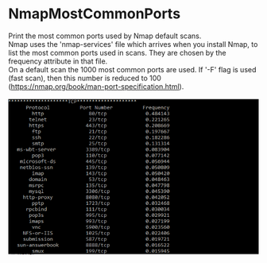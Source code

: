# NmapMostCommonPorts
Print the most common ports used by Nmap default scans.\
Nmap uses the 'nmap-services' file which arrives when you install Nmap, to list the most common ports used in scans. They are chosen by the frequency attribute in that file.\
On a default scan the 1000 most common ports are used. If '-F' flag is used (fast scan), then this number is reduced to 100 (https://nmap.org/book/man-port-specification.html).\
\
![alt text](https://raw.githubusercontent.com/agentzex/NmapMostCommonPorts/master/Capture.PNG)

